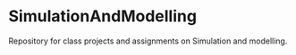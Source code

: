 # SimulationAndModelling
Repository for class projects and assignments on Simulation and modelling.
